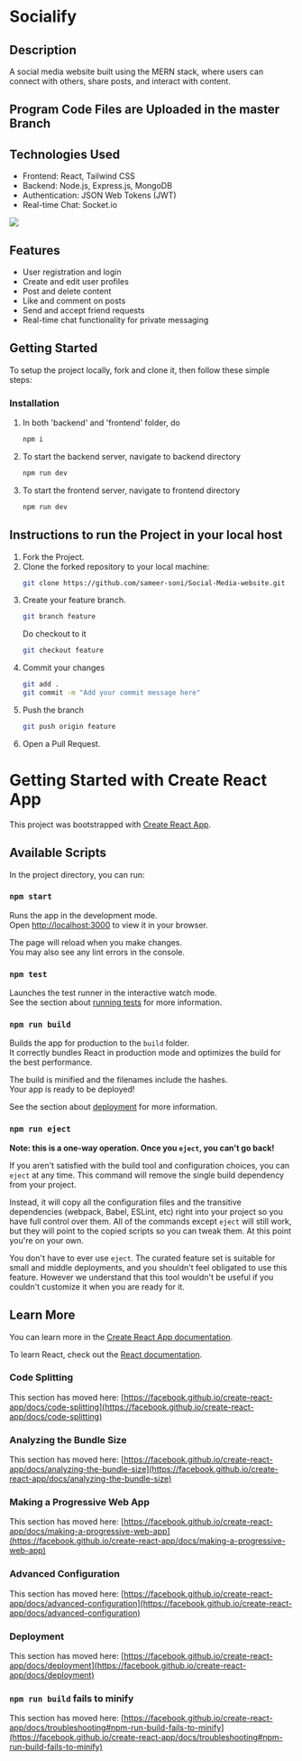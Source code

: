 # Socialify

## Description
A social media website built using the MERN stack, where users can connect with others, share posts, and interact with content.

## Program Code Files are Uploaded in the master Branch

## Technologies Used

- Frontend: React, Tailwind CSS
- Backend: Node.js, Express.js, MongoDB
- Authentication: JSON Web Tokens (JWT)
- Real-time Chat: Socket.io
  
![](https://skillicons.dev/icons?i=react,tailwind,javascript,nodejs,expressjs,mongodb,socketio)

## Features

- User registration and login
- Create and edit user profiles
- Post and delete content
- Like and comment on posts
- Send and accept friend requests
- Real-time chat functionality for private messaging

## Getting Started
To setup the project locally, fork and clone it, then follow these simple steps:

### Installation
  1. In both 'backend' and 'frontend' folder, do
      ```sh
     npm i
      ```
  2. To start the backend server, navigate to backend directory
      ```sh
     npm run dev
      ```
  3. To start the frontend server, navigate to frontend directory
       ```sh
     npm run dev
      ```

## Instructions to run the Project in your local host

  1. Fork the Project.
  2. Clone the forked repository to your local machine:
     ```sh
     git clone https://github.com/sameer-soni/Social-Media-website.git
     ```
  3. Create your feature branch.
     ```sh
     git branch feature
     ```
     Do checkout to it
     ```sh
     git checkout feature
     ```
  4. Commit your changes
     ```sh
     git add .
     git commit -m "Add your commit message here" 
     ```
  5. Push the branch
     ```sh
     git push origin feature
     ```
  6. Open a Pull Request.


# Getting Started with Create React App

This project was bootstrapped with [Create React App](https://github.com/facebook/create-react-app).

## Available Scripts

In the project directory, you can run:

### `npm start`

Runs the app in the development mode.\
Open [http://localhost:3000](http://localhost:3000) to view it in your browser.

The page will reload when you make changes.\
You may also see any lint errors in the console.

### `npm test`

Launches the test runner in the interactive watch mode.\
See the section about [running tests](https://facebook.github.io/create-react-app/docs/running-tests) for more information.

### `npm run build`

Builds the app for production to the `build` folder.\
It correctly bundles React in production mode and optimizes the build for the best performance.

The build is minified and the filenames include the hashes.\
Your app is ready to be deployed!

See the section about [deployment](https://facebook.github.io/create-react-app/docs/deployment) for more information.

### `npm run eject`

**Note: this is a one-way operation. Once you `eject`, you can't go back!**

If you aren't satisfied with the build tool and configuration choices, you can `eject` at any time. This command will remove the single build dependency from your project.

Instead, it will copy all the configuration files and the transitive dependencies (webpack, Babel, ESLint, etc) right into your project so you have full control over them. All of the commands except `eject` will still work, but they will point to the copied scripts so you can tweak them. At this point you're on your own.

You don't have to ever use `eject`. The curated feature set is suitable for small and middle deployments, and you shouldn't feel obligated to use this feature. However we understand that this tool wouldn't be useful if you couldn't customize it when you are ready for it.

## Learn More

You can learn more in the [Create React App documentation](https://facebook.github.io/create-react-app/docs/getting-started).

To learn React, check out the [React documentation](https://reactjs.org/).

### Code Splitting

This section has moved here: [https://facebook.github.io/create-react-app/docs/code-splitting](https://facebook.github.io/create-react-app/docs/code-splitting)

### Analyzing the Bundle Size

This section has moved here: [https://facebook.github.io/create-react-app/docs/analyzing-the-bundle-size](https://facebook.github.io/create-react-app/docs/analyzing-the-bundle-size)

### Making a Progressive Web App

This section has moved here: [https://facebook.github.io/create-react-app/docs/making-a-progressive-web-app](https://facebook.github.io/create-react-app/docs/making-a-progressive-web-app)

### Advanced Configuration

This section has moved here: [https://facebook.github.io/create-react-app/docs/advanced-configuration](https://facebook.github.io/create-react-app/docs/advanced-configuration)

### Deployment

This section has moved here: [https://facebook.github.io/create-react-app/docs/deployment](https://facebook.github.io/create-react-app/docs/deployment)

### `npm run build` fails to minify

This section has moved here: [https://facebook.github.io/create-react-app/docs/troubleshooting#npm-run-build-fails-to-minify](https://facebook.github.io/create-react-app/docs/troubleshooting#npm-run-build-fails-to-minify)
